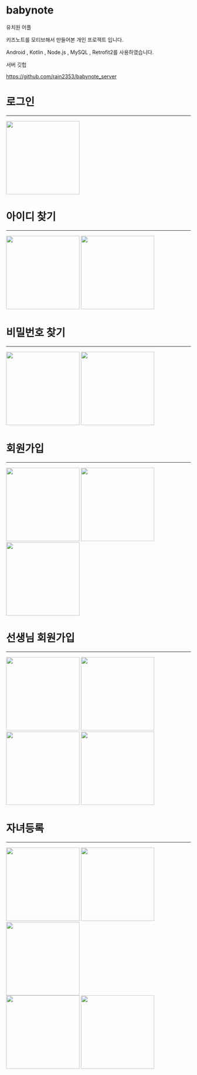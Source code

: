 # babynote
유치원 어플

키즈노트를 모티브해서 만들어본 개인 프로젝트 입니다.


Android , Kotlin , Node.js , MySQL , Retrofit2를 사용하였습니다.


서버 깃헙

https://github.com/rain2353/babynote_server

# 로그인
------------------------------------
<div>
  <img src="https://user-images.githubusercontent.com/48168860/75759031-3aab8780-5d78-11ea-8966-97ed7d088fca.png" width="200"></img>
</div>

# 아이디 찾기
------------------------------------

<div>
  <img src="https://user-images.githubusercontent.com/48168860/75759595-3469db00-5d79-11ea-8e45-4daf9a591103.png" width="200"></img>
  <img src="https://user-images.githubusercontent.com/48168860/75759600-36339e80-5d79-11ea-98d2-d6410c910024.png" width="200"></img>
</div>

# 비밀번호 찾기
------------------------------------
<div>
  <img src="https://user-images.githubusercontent.com/48168860/75759771-71ce6880-5d79-11ea-9d67-797db974a346.png" width="200"></img>
  <img src="https://user-images.githubusercontent.com/48168860/75759778-7430c280-5d79-11ea-916e-f86d7a2d5453.png" width="200"></img>
</div>

# 회원가입
------------------------------------
<div>
  <img src="https://user-images.githubusercontent.com/48168860/75759915-ac380580-5d79-11ea-9b9b-72ed16350628.png" width="200"></img>
  <img src="https://user-images.githubusercontent.com/48168860/75759921-ae01c900-5d79-11ea-8796-2645f5891593.png" width="200"></img>
  <img src="https://user-images.githubusercontent.com/48168860/75767661-8402d380-5d86-11ea-9549-6d85e639b522.png" width="200"></img>
</div>

# 선생님 회원가입
------------------------------------
<div>
  <img src="https://user-images.githubusercontent.com/48168860/75760159-28324d80-5d7a-11ea-867d-757236f80c50.png" width="200"></img>
  <img src="https://user-images.githubusercontent.com/48168860/75760162-2a94a780-5d7a-11ea-9d33-848ed273ffaf.png" width="200"></img>
  <img src="https://user-images.githubusercontent.com/48168860/75760170-2cf70180-5d7a-11ea-84d5-a921d97d6037.png" width="200"></img>
  <img src="https://user-images.githubusercontent.com/48168860/75760183-2ff1f200-5d7a-11ea-962a-c0f6bc61a691.png" width="200"></img>
</div>

# 자녀등록
------------------------------------
<div>
  <img src="https://user-images.githubusercontent.com/48168860/75767901-e4921080-5d86-11ea-814e-e40079861427.png" width="200"></img>
  <img src="https://user-images.githubusercontent.com/48168860/75767959-eb208800-5d86-11ea-88ac-748a8845b69d.png" width="200"></img>
  <img src="https://user-images.githubusercontent.com/48168860/75767981-eeb40f00-5d86-11ea-9b32-36cdbfadd938.png" width="200"></img>
  
</div>
<div>
  <img src="https://user-images.githubusercontent.com/48168860/75768000-f2479600-5d86-11ea-879b-f713f3347a4d.png" width="200"></img>
  <img src="https://user-images.githubusercontent.com/48168860/75768014-f5db1d00-5d86-11ea-9229-4a63ee58b41b.png" width="200"></img>
</div>

